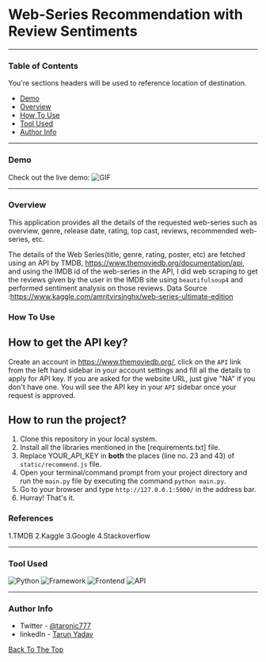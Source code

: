 # Web-Series Recommendation with Review Sentiments

---

### Table of Contents
You're sections headers will be used to reference location of destination.

- [Demo](#demo)
- [Overview](#overview)
- [How To Use](#how-to-use)
- [Tool Used](#tool-used)
- [Author Info](#author-info)

---

### Demo
Check out the live demo: 
![GIF](./static/gif.gif)

---

### Overview

This application provides all the details of the requested web-series such as overview, genre, release date, rating,  top cast, reviews, recommended web-series, etc.

The details of the Web Series(title, genre,  rating, poster, etc) are fetched using an API by TMDB, https://www.themoviedb.org/documentation/api, and using the IMDB id of the web-series in the API, I did web scraping to get the reviews given by the user in the IMDB site using `beautifulsoup4` and performed sentiment analysis on those reviews.
Data Source :https://www.kaggle.com/amritvirsinghx/web-series-ultimate-edition

### How To Use

## How to get the API key?

Create an account in https://www.themoviedb.org/, click on the `API` link from the left hand sidebar in your account settings and fill all the details to apply for API key. If you are asked for the website URL, just give "NA" if you don't have one. You will see the API key in your `API` sidebar once your request is approved.

## How to run the project?

1. Clone this repository in your local system.
2. Install all the libraries mentioned in the [requirements.txt] file.
3. Replace YOUR_API_KEY in **both** the places (line no. 23 and 43) of `static/recommend.js` file.
4. Open your terminal/command prompt from your project directory and run the `main.py` file by executing the command `python main.py`.
5. Go to your browser and type `http://127.0.0.1:5000/` in the address bar.
6. Hurray! That's it.


### References
1.TMDB
2.Kaggle
3.Google
4.Stackoverflow

---

### Tool Used

![Python](https://img.shields.io/badge/Python-3.8-blueviolet)
![Framework](https://img.shields.io/badge/Framework-Flask-red)
![Frontend](https://img.shields.io/badge/Frontend-HTML/CSS/JS-green)
![API](https://img.shields.io/badge/API-TMDB-fcba03)


---

### Author Info

- Twitter - [@taronic777](https://twitter.com/taronic777)
- linkedIn - [Tarun Yadav](https://www.linkedin.com/in/tarun-yadav-47442112b/)

[Back To The Top](#read-me-template)

